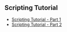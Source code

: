 ## Scripting Tutorial

- [Scripting Tutorial - Part 1](ScriptingTutorialPart1)
- [Scripting Tutorial - Part 2](ScriptingTutorialPart2)